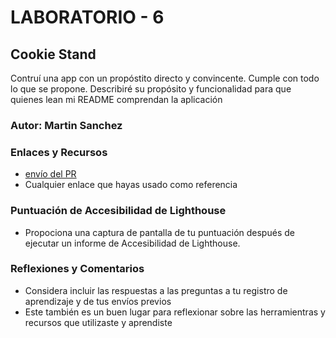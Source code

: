 # LABORATORIO - 6

## Cookie Stand

Contruí una app con un propóstito directo y convincente. Cumple con todo lo que se propone. Describiré su propósito y funcionalidad para que quienes lean mi README comprendan la aplicación

### Autor: Martin Sanchez

### Enlaces y Recursos

* [envío del PR](http://xyz.com)
* Cualquier enlace que hayas usado como referencia

### Puntuación de Accesibilidad de Lighthouse

* Propociona una captura de pantalla de tu puntuación después de ejecutar un informe de Accesibilidad de Lighthouse.

### Reflexiones y Comentarios

* Considera incluir las respuestas a las preguntas a tu registro de aprendizaje y de tus envíos previos
* Este también es un buen lugar para reflexionar sobre las herramientras y recursos que utilizaste y aprendiste
